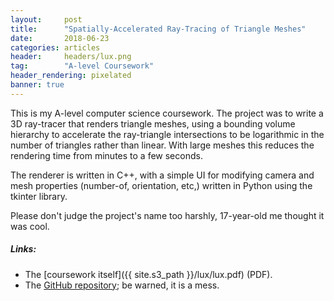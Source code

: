 ```yaml
---
layout:     post
title:      "Spatially-Accelerated Ray-Tracing of Triangle Meshes"
date:       2018-06-23
categories: articles
header:     headers/lux.png
tag:        "A-level Coursework"
header_rendering: pixelated
banner: true
---
```


This is my A-level computer science coursework. The project was to write a 3D ray-tracer that renders triangle meshes, using a bounding volume hierarchy to accelerate the ray-triangle intersections to be logarithmic in the number of triangles rather than linear. With large meshes this reduces the rendering time from minutes to a few seconds.

The renderer is written in C++, with a simple UI for modifying camera and mesh properties (number-of, orientation, etc,) written in Python using the tkinter library.

Please don't judge the project's name too harshly, 17-year-old me thought it was cool.

##### Links:

- The [coursework itself]({{ site.s3_path }}/lux/lux.pdf) (PDF).
- The [GitHub repository](https://github.com/benmandrew/ProjectLux); be warned, it is a mess.
